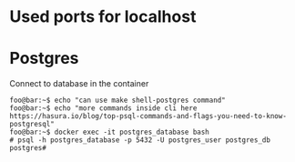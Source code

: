 # Used ports for localhost

# Postgres

Connect to database in the container
```shell
foo@bar:~$ echo "can use make shell-postgres command"
foo@bar:~$ echo "more commands inside cli here https://hasura.io/blog/top-psql-commands-and-flags-you-need-to-know-postgresql"
foo@bar:~$ docker exec -it postgres_database bash
# psql -h postgres_database -p 5432 -U postgres_user postgres_db
postgres# 
```

